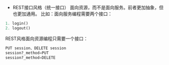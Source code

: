 - REST接口风格（统一接口）
面向资源，而不是面向服务。前者更加抽象，但也更加通用。
比如：面向服务编程需要两个接口：
```python
1. login()
2. logout()
```

REST风格面向资源编程只需要一个接口：
```python
PUT session、DELETE session
session?_method=PUT
session?_method=DELETE
```


